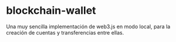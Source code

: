 # blockchain-wallet
Una muy sencilla implementación de web3.js en modo local, para la creación de cuentas y transferencias entre ellas.
